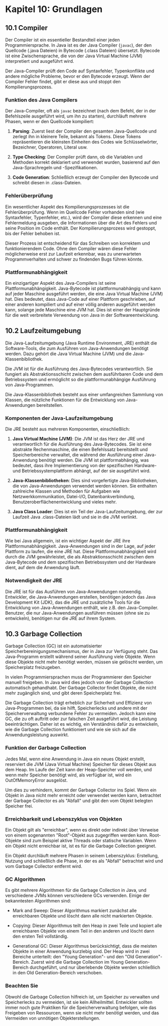 # Kapitel 10: Grundlagen

## 10.1 Compiler

Der Compiler ist ein essentieller Bestandteil einer jeden Programmiersprache. In Java ist es der Java Compiler (`javac`), der den Quellcode (.java Dateien) in Bytecode (.class Dateien) übersetzt. Bytecode ist eine Zwischensprache, die von der Java Virtual Machine (JVM) interpretiert und ausgeführt wird.

Der Java-Compiler prüft den Code auf Syntaxfehler, Typenkonflikte und andere mögliche Probleme, bevor er den Bytecode erzeugt. Wenn der Compiler Fehler findet, gibt er diese aus und stoppt den Kompilierungsprozess.

### Funktion des Java Compilers

Der Java-Compiler, oft als `javac` bezeichnet (nach dem Befehl, der in der Befehlszeile ausgeführt wird, um ihn zu starten), durchläuft mehrere Phasen, wenn er den Quellcode kompiliert:

1. **Parsing**: Zuerst liest der Compiler den gesamten Java-Quellcode und zerlegt ihn in kleinere Teile, bekannt als Tokens. Diese Tokens repräsentieren die kleinsten Einheiten des Codes wie Schlüsselwörter, Bezeichner, Operatoren, Literal usw.

2. **Type Checking**: Der Compiler prüft dann, ob die Variablen und Methoden korrekt deklariert und verwendet wurden, basierend auf den Java-Sprachregeln und -Spezifikationen.

3. **Code Generation**: Schließlich erzeugt der Compiler den Bytecode und schreibt diesen in .class-Dateien.

### Fehlerüberprüfung

Ein wesentlicher Aspekt des Kompilierungsprozesses ist die Fehlerüberprüfung. Wenn im Quellcode Fehler vorhanden sind (wie Syntaxfehler, Typenfehler, etc.), wird der Compiler diese erkennen und eine Fehlermeldung ausgeben, die Informationen über die Art des Fehlers und seine Position im Code enthält. Der Kompilierungsprozess wird gestoppt, bis der Fehler behoben ist.

Dieser Prozess ist entscheidend für das Schreiben von korrektem und funktionierendem Code. Ohne den Compiler wären diese Fehler möglicherweise erst zur Laufzeit erkennbar, was zu unerwarteten Programmverhalten und schwer zu findenden Bugs führen könnte.

### Plattformunabhängigkeit

Ein einzigartiger Aspekt des Java-Compilers ist seine Plattformunabhängigkeit. Java-Bytecode ist plattformunabhängig und kann auf jeder Maschine ausgeführt werden, die eine Java Virtual Machine (JVM) hat. Dies bedeutet, dass Java-Code auf einer Plattform geschrieben, auf einer anderen kompiliert und auf einer völlig anderen ausgeführt werden kann, solange jede Maschine eine JVM hat. Dies ist einer der Hauptgründe für die weit verbreitete Verwendung von Java in der Softwareentwicklung.

## 10.2 Laufzeitumgebung

Die Java-Laufzeitumgebung (Java Runtime Environment, JRE) enthält die Software-Tools, die zum Ausführen von Java-Anwendungen benötigt werden. Dazu gehört die Java Virtual Machine (JVM) und die Java-Klassenbibliothek.

Die JVM ist für die Ausführung des Java-Bytecodes verantwortlich. Sie fungiert als Abstraktionsschicht zwischen dem ausführbaren Code und dem Betriebssystem und ermöglicht so die plattformunabhängige Ausführung von Java-Programmen.

Die Java-Klassenbibliothek besteht aus einer umfangreichen Sammlung von Klassen, die nützliche Funktionen für die Entwicklung von Java-Anwendungen bereitstellen.

### Komponenten der Java-Laufzeitumgebung

Die JRE besteht aus mehreren Komponenten, einschließlich:

1. **Java Virtual Machine (JVM)**: Die JVM ist das Herz der JRE und verantwortlich für die Ausführung des Java-Bytecodes. Sie ist eine abstrakte Rechenmaschine, die einen Befehlssatz bereitstellt und Speicherbereiche verwaltet, die während der Ausführung einer Java-Anwendung benötigt werden. Die JVM ist plattformabhängig, was bedeutet, dass ihre Implementierung von der spezifischen Hardware- und Betriebssystemplattform abhängt, auf der sie ausgeführt wird.

2. **Java-Klassenbibliotheken**: Dies sind vorgefertigte Java-Bibliotheken, die von Java-Anwendungen verwendet werden können. Sie enthalten zahlreiche Klassen und Methoden für Aufgaben wie Netzwerkkommunikation, Datei-I/O, Datenbankverbindung, Benutzeroberflächenentwicklung und vieles mehr.

3. **Java Class Loader**: Dies ist ein Teil der Java-Laufzeitumgebung, der zur Laufzeit Java .class-Dateien lädt und sie in die JVM verlinkt.

### Plattformunabhängigkeit

Wie bei Java allgemein, ist ein wichtiger Aspekt der JRE ihre Plattformunabhängigkeit. Java-Anwendungen sind in der Lage, auf jeder Plattform zu laufen, die eine JRE hat. Diese Plattformunabhängigkeit wird durch die JVM gewährleistet, die als Abstraktionsschicht zwischen dem Java-Bytecode und dem spezifischen Betriebssystem und der Hardware dient, auf dem die Anwendung läuft.

### Notwendigkeit der JRE

Die JRE ist für das Ausführen von Java-Anwendungen notwendig. Entwickler, die Java-Anwendungen erstellen, benötigen jedoch das Java Development Kit (JDK), das die JRE und zusätzliche Tools für die Entwicklung von Java-Anwendungen enthält, wie z.B. den Java-Compiler. Benutzer, die nur Java-Anwendungen ausführen müssen (ohne sie zu entwickeln), benötigen nur die JRE auf ihrem System.


## 10.3 Garbage Collection

Garbage Collection (GC) ist ein automatisierter Speicherbereinigungsmechanismus, der in Java zur Verfügung steht. Das Java-Programm erstellt während seiner Ausführung viele Objekte. Wenn diese Objekte nicht mehr benötigt werden, müssen sie gelöscht werden, um Speicherplatz freizugeben.

In vielen Programmiersprachen muss der Programmierer den Speicher manuell freigeben. In Java wird dies jedoch von der Garbage Collection automatisch gehandhabt. Der Garbage Collector findet Objekte, die nicht mehr zugänglich sind, und gibt deren Speicherplatz frei.

Die Garbage Collection trägt erheblich zur Sicherheit und Effizienz von Java-Programmen bei, da sie hilft, Speicherlecks und andere mit der Speicherverwaltung verbundene Fehler zu vermeiden. Jedoch kann eine GC, die zu oft auftritt oder zur falschen Zeit ausgeführt wird, die Leistung beeinträchtigen. Daher ist es wichtig, ein Verständnis dafür zu entwickeln, wie die Garbage Collection funktioniert und wie sie sich auf die Anwendungsleistung auswirkt.

### Funktion der Garbage Collection

Jedes Mal, wenn eine Anwendung in Java ein neues Objekt erstellt, reserviert die JVM (Java Virtual Machine) Speicher für dieses Objekt aus dem Heap. Im Laufe der Zeit kann der Heap-Speicher voll werden, und wenn mehr Speicher benötigt wird, als verfügbar ist, wird ein OutOfMemoryError ausgelöst.

Um dies zu verhindern, kommt der Garbage Collector ins Spiel. Wenn ein Objekt in Java nicht mehr erreicht oder verwendet werden kann, betrachtet der Garbage Collector es als "Abfall" und gibt den vom Objekt belegten Speicher frei. 

### Erreichbarkeit und Lebenszyklus von Objekten

Ein Objekt gilt als "erreichbar", wenn es direkt oder indirekt über Verweise von einem sogenannten "Root"-Objekt aus zugegriffen werden kann. Root-Objekte sind zum Beispiel aktive Threads oder statische Variablen. Wenn ein Objekt nicht erreichbar ist, ist es für die Garbage Collection geeignet.

Ein Objekt durchläuft mehrere Phasen in seinem Lebenszyklus: Erstellung, Nutzung und schließlich die Phase, in der es als "Abfall" betrachtet wird und vom Garbage Collector entfernt wird.

### GC Algorithmen

Es gibt mehrere Algorithmen für die Garbage Collection in Java, und verschiedene JVMs können verschiedene GCs verwenden. Einige der bekanntesten Algorithmen sind:

- Mark and Sweep: Dieser Algorithmus markiert zunächst alle erreichbaren Objekte und löscht dann alle nicht markierten Objekte.

- Copying: Dieser Algorithmus teilt den Heap in zwei Teile und kopiert alle erreichbaren Objekte von einem Teil in den anderen und löscht dann den ersten Teil vollständig.

- Generational GC: Dieser Algorithmus berücksichtigt, dass die meisten Objekte in einer Anwendung kurzlebig sind. Der Heap wird in zwei Bereiche unterteilt: den "Young Generation"- und den "Old Generation"-Bereich. Zuerst wird die Garbage Collection im Young Generation-Bereich durchgeführt, und nur überlebende Objekte werden schließlich in den Old Generation-Bereich verschoben.

### Beachten Sie

Obwohl die Garbage Collection hilfreich ist, um Speicher zu verwalten und Speicherlecks zu vermeiden, ist sie kein Allheilmittel. Entwickler sollten immer noch gute Praktiken für die Speicherverwaltung befolgen, wie das Freigeben von Ressourcen, wenn sie nicht mehr benötigt werden, und das Vermeiden von unnötigen Objekterstellungen.
